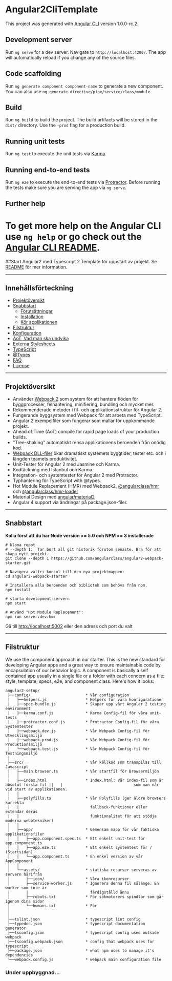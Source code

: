 # Angular2CliTemplate

This project was generated with [Angular CLI](https://github.com/angular/angular-cli) version 1.0.0-rc.2.

## Development server

Run `ng serve` for a dev server. Navigate to `http://localhost:4200/`. The app will automatically reload if you change any of the source files.

## Code scaffolding

Run `ng generate component component-name` to generate a new component. You can also use `ng generate directive/pipe/service/class/module`.

## Build

Run `ng build` to build the project. The build artifacts will be stored in the `dist/` directory. Use the `-prod` flag for a production build.

## Running unit tests

Run `ng test` to execute the unit tests via [Karma](https://karma-runner.github.io).

## Running end-to-end tests

Run `ng e2e` to execute the end-to-end tests via [Protractor](http://www.protractortest.org/).
Before running the tests make sure you are serving the app via `ng serve`.

## Further help

To get more help on the Angular CLI use `ng help` or go check out the [Angular CLI README](https://github.com/angular/angular-cli/blob/master/README.md).
=======
##Start
Angular2 med Typescript 2 Template för uppstart av projekt. Se [README](https://github.com/KM-Development/angular2-setup/wiki "Angular2 Template Wiki") för mer information.

***

## Innehållsförteckning
* [Projektöversikt](#project-overview)
* [Snabbstart](#getting-started)
    * [Förutsättningar](#dependencies)
    * [Installation](#installing)
    * [Kör applikationen](#running-the-app)
* [Filstruktur](#file-structure)
* [Konfiguration](#configuration)
* [AoT, Vad man ska undvika](#aot-donts)
* [Externa Stylesheets](#external-stylesheets)
* [TypeScript](#typescript)
* [@Types](#types)
* [FAQ](#frequently-asked-questions)
* [License](#license)

***

## Projektöversikt

* Använder [Webpack 2](http://webpack.github.io/) som system för att hantera flöden för byggprocesser, felhantering, minifiering, bundling och mycket mer.
* Rekommenderade metoder i fil- och applikationsstruktur för Angular 2.
* Fungerande byggsystem med Webpack för att arbeta med TypeScript.
* Angular 2 exempelfiler som fungerar som mallar för uppkommande projekt.
* Ahead of Time (AoT) compile for rapid page loads of your production builds.
* "Tree-shaking" automatiskt rensa applikationens beroenden från onödig kod.
* [Webpack DLL-filer](https://robertknight.github.io/posts/webpack-dll-plugins/) ökar
 dramatiskt systemets byggtider, tester etc. och i längden teamets produktivitet.
* Unit-Tester för Angular 2 med Jasmine och Karma.
* Kodtäckning med Istanbul och Karma.
* Integration- och systemtester för Angular 2 med Protractor.
* Typhantering för TypeScript with @types.
* Hot Module Replacement (HMR) med Webpack2, [@angularclass/hmr](https://github.com/angularclass/angular2-hmr) och [@angularclass/hmr-loader](https://github.com/angularclass/angular2-hmr-loader)
* Material Design med [angular/material2](https://github.com/angular/material2)
* Angular 4 support via ändringar på package.json-filer.


***

## Snabbstart
**Kolla först att du har Node version >= 5.0 och NPM >= 3 installerade**

```bash/powershell/cmd  
# klona repot
# --depth 1:  Tar bort all git historik förutom senaste. Bra för att skapa nytt projekt. 
git clone --depth 1 https://github.com/angularclass/angular2-webpack-starter.git

# Navigera valfri konsol till den nya projektmappen:
cd angular2-webpack-starter

# Installera alla beroenden och bibliotek som behövs från npm.
npm install

# starta development-servern
npm start

# Använd "Hot Module Replacement":
npm run server:dev:hmr
```

Gå till [http://localhost:5002](http://localhost:5002) eller den adress och port du valt

***

## Filstruktur
We use the component approach in our starter. This is the new standard for developing Angular apps and a great way to ensure maintainable code by encapsulation of our behavior logic. A component is basically a self contained app usually in a single file or a folder with each concern as a file: style, template, specs, e2e, and component class. Here's how it looks:
```
angular2-setup/
 ├──config/                        * Vår configuration
 |   ├──helpers.js                 * Helpers för våra konfigurationer
 |   ├──spec-bundle.js             * Skapar upp vårt Angular 2 testing environment
 |   ├──karma.conf.js              * Karma Config-fil för våra unit-tests
 |   ├──protractor.conf.js         * Protractor Config-fil för våra Systemtester
 │   ├──webpack.dev.js             * Vår Webpack Config-fil för Utvecklingsmiljö
 │   ├──webpack.prod.js            * Vår Webpack Config-fil för Produktionsmiljö
 │   └──webpack.test.js            * Vår Webpack Config-fil för Testningsmiljö
 │
 ├──src/                           * Vår källkod som transpilas till Javascript
 |   ├──main.browser.ts            * Vår startfil för Browsermiljön
 │   │
 |   ├──index.html                 * Index.html: Vår index-fil som är absolut första fil ||   |                               som man når vid start av applikationen.
 │   │
 |   ├──polyfills.ts               * Vår Polyfills (ger äldre browsers korrekta
 |   |                               fallback-funktioner eller extendar deras 
 |   |                               funktionalitet för att stödja moderna webbtekniker)
 │   │
 │   ├──app/                       * Gemensam mapp för vår faktiska applikationsfiler
 │   │   ├──app.component.spec.ts  * Ett enkelt unit-test för app.component.ts
 │   │   ├──app.e2e.ts             * Ett enkelt systemtest för / (Startsidan)
 │   │   └──app.component.ts       * En enkel version av vår AppComponent
 │   │
 │   └──assets/                    * statiska resurser serveras av servern härifrån
 │       ├──icon/                  * Våra ikonresurser 
 │       ├──service-worker.js      * Ignorera denna fil sålänge. En worker som inte är
 |       |                           färdigställd ännu
 │       ├──robots.txt             * För sökmotorers spindlar som går igenom dina sidor
 │       └──humans.txt             * För 
 │
 │
 ├──tslint.json                    * typescript lint config
 ├──typedoc.json                   * typescript documentation generator
 ├──tsconfig.json                  * typescript config used outside webpack
 ├──tsconfig.webpack.json          * config that webpack uses for typescript
 ├──package.json                   * what npm uses to manage it's dependencies
 └──webpack.config.js              * webpack main configuration file

```


### Under uppbyggnad...
